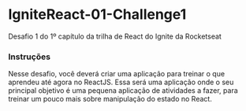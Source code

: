 # IgniteReact-01-Challenge1
Desafio 1 do 1º capítulo da trilha de React do Ignite da Rocketseat

### Instruções
Nesse desafio, você deverá criar uma aplicação para treinar o que aprendeu até agora no ReactJS. Essa será uma aplicação onde o seu principal objetivo é uma pequena aplicação de atividades a fazer, para treinar um pouco mais sobre manipulação do estado no React.
